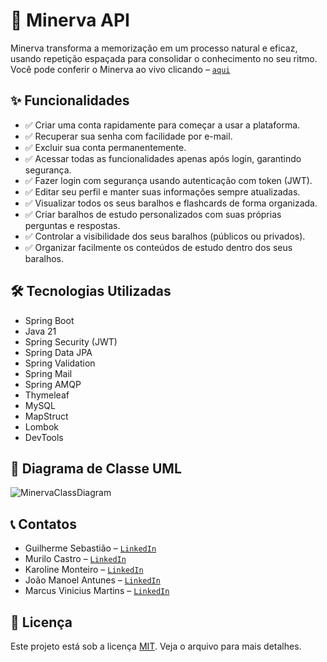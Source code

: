 # 🧠 Minerva API
Minerva transforma a memorização em um processo natural e eficaz, usando repetição espaçada para consolidar o conhecimento no seu ritmo. Você pode conferir o Minerva ao vivo clicando – [`aqui`](https://minervaflashcards.com.br)

## ✨ Funcionalidades

- ✅ Criar uma conta rapidamente para começar a usar a plataforma.
- ✅ Recuperar sua senha com facilidade por e-mail.
- ✅ Excluir sua conta permanentemente.
- ✅ Acessar todas as funcionalidades apenas após login, garantindo segurança.
- ✅ Fazer login com segurança usando autenticação com token (JWT).
- ✅ Editar seu perfil e manter suas informações sempre atualizadas.
- ✅ Visualizar todos os seus baralhos e flashcards de forma organizada.
- ✅ Criar baralhos de estudo personalizados com suas próprias perguntas e respostas.
- ✅ Controlar a visibilidade dos seus baralhos (públicos ou privados).
- ✅ Organizar facilmente os conteúdos de estudo dentro dos seus baralhos.

## 🛠️ Tecnologias Utilizadas

- Spring Boot
- Java 21
- Spring Security (JWT)
- Spring Data JPA
- Spring Validation
- Spring Mail
- Spring AMQP
- Thymeleaf
- MySQL
- MapStruct
- Lombok
- DevTools

## 🧩 Diagrama de Classe UML

![MinervaClassDiagram](https://github.com/user-attachments/assets/7ac93273-fb59-441f-a029-9b9b5852c3ea)

## 📞 Contatos

  - Guilherme Sebastião – [`LinkedIn`](https://www.linkedin.com/in/guilherme-sebastiao)
  - Murilo Castro – [`LinkedIn`](https://www.linkedin.com/in/jo%C3%A3o-manoel-ramos-antunes-957b23351)
  - Karoline Monteiro – [`LinkedIn`](https://www.linkedin.com/in/karoline-monteiro-de-souza)
  - João Manoel Antunes – [`LinkedIn`](https://www.linkedin.com/in/murilo-a-de-castro)
  -  Marcus Vinicius Martins – [`LinkedIn`]()
    
## 📃 Licença

Este projeto está sob a licença [MIT](./LICENSE). Veja o arquivo para mais detalhes.
